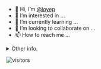 - 👋 Hi, I’m [@loyep](https://github.com/loyep)
- 👀 I’m interested in ...
- 🌱 I’m currently learning ...
- 💞️ I’m looking to collaborate on ...
- 📫 How to reach me ...

<details>
  <summary>Other info.</summary>
  <br>

<!--START_SECTION:waka-->

```text
Vue.js       17 hrs 17 mins  █████████████████▓░░░░░░░   70.97 %
TypeScript   5 hrs 13 mins   █████▒░░░░░░░░░░░░░░░░░░░   21.42 %
JavaScript   41 mins         ▓░░░░░░░░░░░░░░░░░░░░░░░░   02.87 %
JSON         25 mins         ▒░░░░░░░░░░░░░░░░░░░░░░░░   01.78 %
Markdown     15 mins         ▒░░░░░░░░░░░░░░░░░░░░░░░░   01.05 %
Other        11 mins         ▒░░░░░░░░░░░░░░░░░░░░░░░░   00.81 %
```

<!--END_SECTION:waka-->

</details>

![visitors](https://visitor-badge.glitch.me/badge?page_id=loyep.loyep)
